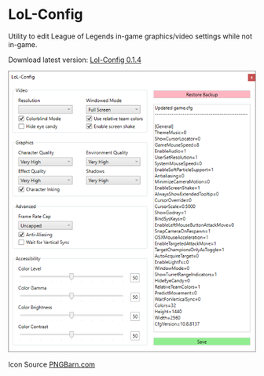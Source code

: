 # LoL-Config
 Utility to edit League of Legends in-game graphics/video settings while not in-game.

Download latest version: [Lol-Config 0.1.4](https://github.com/WelFedTed/LoL-Config/releases/download/0.1.4/LoL-Config.exe)

![screenshot of version 0.1.2](screenshot_0.1.2.png)

Icon Source
[PNGBarn.com](https://www.pngbarn.com/png-image-bbujm)